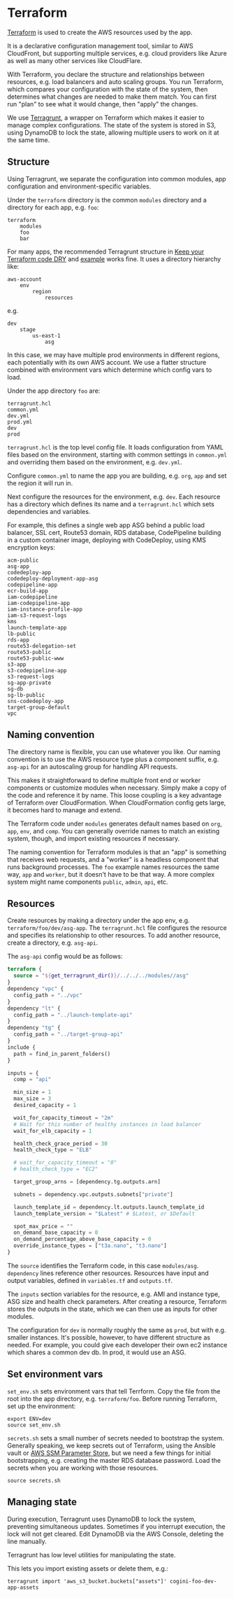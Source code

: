# Terraform

[Terraform](https://www.terraform.io/) is used to create the AWS resources
used by the app.

It is a declarative configuration management tool, similar to AWS CloudFront,
but supporting multiple services, e.g. cloud providers like Azure as well as
many other services like CloudFlare.

With Terraform, you declare the structure and relationships between resources,
e.g. load balancers and auto scaling groups. You run Terraform, which compares
your configuration with the state of the system, then determines what changes
are needed to make them match.  You can first run "plan" to see what it would
change, then "apply" the changes.

We use [Terragrunt](https://terragrunt.gruntwork.io/), a wrapper
on Terraform which makes it easier to manage complex configurations.
The state of the system is stored in S3, using DynamoDB to lock the state,
allowing multiple users to work on it at the same time.

## Structure

Using Terragrunt, we separate the configuration into common modules, app
configuration and environment-specific variables.

Under the `terraform` directory is the common `modules` directory and a
directory for each app, e.g. `foo`:

```
terraform
    modules
    foo
    bar
```

For many apps, the recommended Terragrunt structure in [Keep your Terraform
code DRY](https://terragrunt.gruntwork.io/use-cases/keep-your-terraform-code-dry/)
and [example](https://github.com/gruntwork-io/terragrunt-infrastructure-live-example)
works fine. It uses a directory hierarchy like:

```
aws-account
    env
        region
            resources
```
e.g.

```
dev
    stage
        us-east-1
            asg
```

In this case, we may have multiple prod environments in different regions, each
potentially with its own AWS account. We use a flatter structure combined with
environment vars which determine which config vars to load.

Under the app directory `foo` are:
```
terragrunt.hcl
common.yml
dev.yml
prod.yml
dev
prod
```

`terragrunt.hcl` is the top level config file. It loads configuration from YAML
files based on the environment, starting with common settings in `common.yml`
and overriding them based on the environment, e.g. `dev.yml`.

Configure `common.yml` to name the app you are building, e.g. `org`, `app`
and set the region it will run in.

Next configure the resources for the environment, e.g. `dev`.  Each resource
has a directory which defines its name and a `terragrunt.hcl` which sets
dependencies and variables.

For example, this defines a single web app ASG behind a public load balancer,
SSL cert, Route53 domain, RDS database, CodePipeline building in a custom
container image, deploying with CodeDeploy, using KMS encryption keys:

```
acm-public
asg-app
codedeploy-app
codedeploy-deployment-app-asg
codepipeline-app
ecr-build-app
iam-codepipeline
iam-codepipeline-app
iam-instance-profile-app
iam-s3-request-logs
kms
launch-template-app
lb-public
rds-app
route53-delegation-set
route53-public
route53-public-www
s3-app
s3-codepipeline-app
s3-request-logs
sg-app-private
sg-db
sg-lb-public
sns-codedeploy-app
target-group-default
vpc
```

## Naming convention

The directory name is flexible, you can use whatever you like. Our naming
convention is to use the AWS resource type plus a component suffix, e.g.
`asg-api` for an autoscaling group for handling API requests.

This makes it straightforward to define multiple front end or worker components
or customize modules when necessary. Simply make a copy of the code and reference
it by name. This loose coupling is a key advantage of Terraform over
CloudFormation. When CloudFormation config gets large, it becomes hard to
manage and extend.

The Terraform code under `modules` generates default names based on `org`, `app`,
`env`, and `comp`. You can generally override names to match an existing
system, though, and import existing resources if necessary.

The naming convention for Terraform modules is that an "app" is something that
receives web requests, and a "worker" is a headless component that runs
background processes. The `foo` example names resources the same way, `app` and
`worker`, but it doesn't have to be that way. A more complex system might name
components `public`, `admin`, `api`, etc.

## Resources

Create resources by making a directory under the app env, e.g.
`terraform/foo/dev/asg-app`.  The `terragrunt.hcl` file configures the
resource and specifies its relationship to other resources.
To add another resource, create a directory, e.g. `asg-api`.

The `asg-api` config would be as follows:

```terraform
terraform {
  source = "${get_terragrunt_dir()}/../../../modules//asg"
}
dependency "vpc" {
  config_path = "../vpc"
}
dependency "lt" {
  config_path = "../launch-template-api"
}
dependency "tg" {
  config_path = "../target-group-api"
}
include {
  path = find_in_parent_folders()
}

inputs = {
  comp = "api"

  min_size = 1
  max_size = 3
  desired_capacity = 1

  wait_for_capacity_timeout = "2m"
  # Wait for this number of healthy instances in load balancer
  wait_for_elb_capacity = 1

  health_check_grace_period = 30
  health_check_type = "ELB"

  # wait_for_capacity_timeout = "0"
  # health_check_type = "EC2"

  target_group_arns = [dependency.tg.outputs.arn]

  subnets = dependency.vpc.outputs.subnets["private"]

  launch_template_id = dependency.lt.outputs.launch_template_id
  launch_template_version = "$Latest" # $Latest, or $Default

  spot_max_price = ""
  on_demand_base_capacity = 0
  on_demand_percentage_above_base_capacity = 0
  override_instance_types = ["t3a.nano", "t3.nano"]
}
```

The `source` identifies the Terraform code, in this case `modules/asg`.
`dependency` lines reference other resources. Resources have input and
output variables, defined in `variables.tf` and `outputs.tf`.

The `inputs` section variables for the resource, e.g. AMI and instance type,
ASG size and health check parameters. After creating a resource, Terraform
stores the outputs in the state, which we can then use as inputs for other
modules.

The configuration for `dev` is normally roughly the same as `prod`, but with
e.g. smaller instances. It's possible, however, to have different structure as
needed. For example, you could give each developer their own ec2 instance which
shares a common dev db. In prod, it would use an ASG.

## Set environment vars

`set_env.sh` sets environment vars that tell Terrform. Copy the file from
the root into the app directory, e.g. `terraform/foo`.  Before running
Terraform, set up the environment:

```shell
export ENV=dev
source set_env.sh
```

`secrets.sh` sets a small number of secrets needed to bootstrap the system.
Generally speaking, we keep secrets out of Terraform, using the Ansible vault
or
[AWS SSM Parameter Store](https://docs.aws.amazon.com/systems-manager/latest/userguide/systems-manager-parameter-store.html),
but we need a few things for initial bootstrapping, e.g. creating the master
RDS database password. Load the secrets when you are working with those
resources.

```shell
source secrets.sh
````

## Managing state

During execution, Terragrunt uses DynamoDB to lock the system, preventing
simultaneous updates. Sometimes if you interrupt execution, the lock will not
get cleared. Edit DynamoDB via the AWS Console, deleting the line manually.

Terragrunt has low level utilities for manipulating the state.

This lets you import existing assets or delete them, e.g.:

    terragrunt import 'aws_s3_bucket.buckets["assets"]' cogini-foo-dev-app-assets
